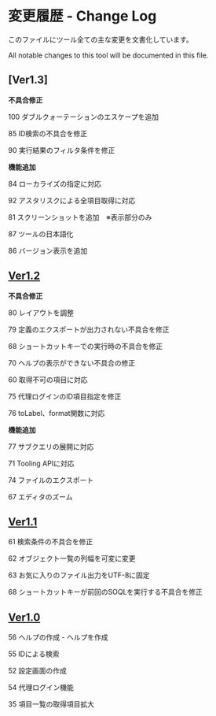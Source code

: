 # 変更履歴 - Change Log

このファイルにツール全ての主な変更を文書化しています。

All notable changes to this tool will be documented in this file.

## [Ver1.3]

__不具合修正__

100 ダブルクォーテーションのエスケープを追加

85 ID検索の不具合を修正

90 実行結果のフィルタ条件を修正

__機能追加__

84 ローカライズの指定に対応

92 アスタリスクによる全項目取得に対応

81 スクリーンショットを追加　※表示部分のみ

87 ツールの日本語化

86 バージョン表示を追加

## [Ver1.2]

__不具合修正__

80 レイアウトを調整

79 定義のエクスポートが出力されない不具合を修正

68 ショートカットキーでの実行時の不具合を修正

70 ヘルプの表示ができない不具合の修正

60 取得不可の項目に対応

75 代理ログインのID項目指定を修正

76 toLabel、format関数に対応

__機能追加__

77 サブクエリの展開に対応

71 Tooling APIに対応

74 ファイルのエクスポート

67 エディタのズーム

## [Ver1.1]

61 検索条件の不具合を修正

62 オブジェクト一覧の列幅を可変に変更

63 お気に入りのファイル出力をUTF-8に固定

68 ショートカットキーが前回のSOQLを実行する不具合を修正

## [Ver1.0]

56 ヘルプの作成 - ヘルプを作成

55 IDによる検索

52 設定画面の作成

54 代理ログイン機能

35 項目一覧の取得項目拡大

[Ver1.2]:
<https://github.com/mametochoko/soqlui/compare/v1.1...HEAD>

[Ver1.1]:
<https://github.com/mametochoko/soqlui/compare/v1.0...HEAD>

[Ver1.0]:
<https://github.com/mametochoko/soqlui/compare/v0.1.0...HEAD>
